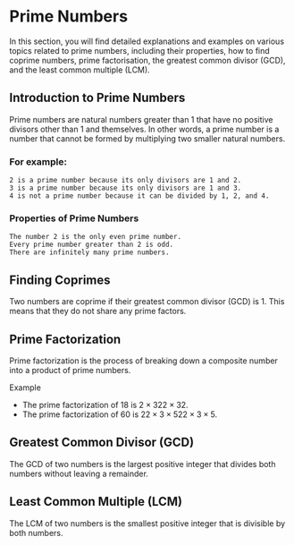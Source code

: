 # Prime Numbers

In this section, you will find detailed explanations and examples on various topics related to prime numbers, including their properties, how to find coprime numbers, prime factorisation, the greatest common divisor (GCD), and the least common multiple (LCM).

## Introduction to Prime Numbers

Prime numbers are natural numbers greater than 1 that have no positive divisors other than 1 and themselves. In other words, a prime number is a number that cannot be formed by multiplying two smaller natural numbers.

### For example:

    2 is a prime number because its only divisors are 1 and 2.
    3 is a prime number because its only divisors are 1 and 3.
    4 is not a prime number because it can be divided by 1, 2, and 4.

### Properties of Prime Numbers

    The number 2 is the only even prime number.
    Every prime number greater than 2 is odd.
    There are infinitely many prime numbers.

## Finding Coprimes

Two numbers are coprime if their greatest common divisor (GCD) is 1. This means that they do not share any prime factors.

## Prime Factorization

Prime factorization is the process of breaking down a composite number into a product of prime numbers.

Example
- The prime factorization of $18$ is $2\times322\times32$.
- The prime factorization of $60$ is $22×3×522×3×5$.

## Greatest Common Divisor (GCD)

The GCD of two numbers is the largest positive integer that divides both numbers without leaving a remainder.

## Least Common Multiple (LCM)

The LCM of two numbers is the smallest positive integer that is divisible by both numbers.

```{tableofcontents}
```